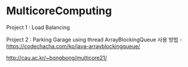 # MulticoreComputing

Project 1 : Load Balancing

Project 2 : Parking Garage using thread
    ArrayBlockingQueue 사용 방법 
    - https://codechacha.com/ko/java-arrayblockingqueue/




http://cau.ac.kr/~bongbong/multicore21/